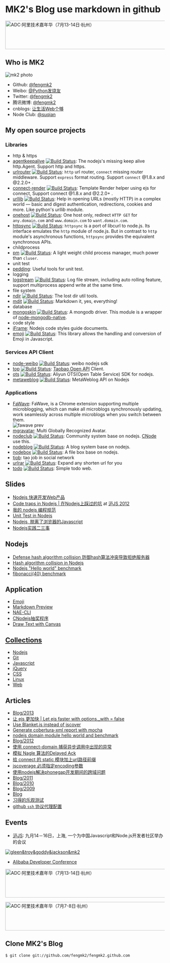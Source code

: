 # MK2's Blog use markdown in github

<a href="http://adc.alibabatech.org/" target="_blank"><img src="http://img04.taobaocdn.com/tps/i4/T1d7iVXvRfXXciXB3I-728-90.png" width="728" height="90" alt="ADC·阿里技术嘉年华（7月13-14日·杭州）" /></a>

## Who is MK2

![mk2 photo](https://secure.gravatar.com/avatar/95b9d41231617a05ced5604d242c9670?s=200)

* Github: [@fengmk2](https://github.com/fengmk2)
* Weibo: [@Python发烧友](http://weibo.com/imk2)
* Twitter: [@fengmk2](http://twitter.com/fengmk2)
* 腾讯微博: [@fengmk2](http://t.qq.com/fengmk2)
* cnblogs: [让生活Web个够](http://fengmk2.cnblogs.com/)
* Node Club: [@suqian](http://cnodejs.org/user/suqian)

## My open source projects

### Libraries

* http & https
 * [agentkeepalive](https://github.com/TBEDP/agentkeepalive) [![Build Status](https://secure.travis-ci.org/TBEDP/agentkeepalive.png)](http://travis-ci.org/TBEDP/agentkeepalive): The nodejs's missing keep alive http.Agent. Support http and https.
 * [urlrouter](https://github.com/fengmk2/urlrouter) [![Build Status](https://secure.travis-ci.org/fengmk2/urlrouter.png)](http://travis-ci.org/fengmk2/urlrouter): `http` url router, `connect` missing router middleware. Support `express` format routing. Support `connect` @1.8.x and @2.2.0+ .
 * [connect-render](https://github.com/fengmk2/connect-render) [![Build Status](https://secure.travis-ci.org/fengmk2/connect-render.png)](http://travis-ci.org/fengmk2/connect-render): Template Render helper using ejs for connect, Support connect @1.8.x and @2.2.0+ .
 * [urllib](https://github.com/TBEDP/urllib) [![Build Status](https://secure.travis-ci.org/TBEDP/urllib.png)](http://travis-ci.org/TBEDP/urllib): Help in opening URLs (mostly HTTP) in a complex world — basic and digest authentication, redirections, cookies and more. Like python's _urllib_ module.
 * [onehost](https://github.com/fengmk2/onehost) [![Build Status](https://secure.travis-ci.org/fengmk2/onehost.png)](http://travis-ci.org/fengmk2/onehost): One host only, redirect `HTTP GET` for `any.domain.com` and `www.domain.com` to `want.domain.com`.
 * [httpsync](https://github.com/fengmk2/node-curl) [![Build Status](https://secure.travis-ci.org/fengmk2/node-curl.png)](http://travis-ci.org/fengmk2/node-curl): `httpsync` is a port of libcurl to node.js. Its interface emulates the `http` module of node.js. But in contrast to `http` module's asynchronous functions, `httpsync` provides the equivalent synchronous APIs.
* childprocess
 * [pm](https://github.com/aleafs/pm) [![Build Status](https://secure.travis-ci.org/aleafs/pm.png)](http://travis-ci.org/aleafs/pm): A light weight child process manager, much power than `cluser`.
* unit test
 * [pedding](https://github.com/fengmk2/pedding): Useful tools for unit test.
* logging
 * [logstream](https://github.com/fengmk2/logstream) [![Build Status](https://secure.travis-ci.org/fengmk2/logstream.png)](http://travis-ci.org/fengmk2/logstream): Log file stream, including auto rolling feature, support multiprocess append write at the same time.
* file system
 * [ndir](https://github.com/fengmk2/ndir) [![Build Status](https://secure.travis-ci.org/fengmk2/ndir.png?branch=master)](http://travis-ci.org/fengmk2/ndir): The lost dir util tools. 
 * [mdit](https://github.com/fengmk2/mdit) [![Build Status](https://secure.travis-ci.org/fengmk2/mdit.png?branch=master)](http://travis-ci.org/fengmk2/mdit): Markdown it, yes, everything!
* database
 * [mongoskin](https://github.com/kissjs/node-mongoskin) [![Build Status](https://secure.travis-ci.org/kissjs/node-mongoskin.png?branch=master)](https://secure.travis-ci.org/kissjs/node-mongoskin): A mongodb driver. This module is a wrapper of [node-mongodb-native](http://christkv.github.com/node-mongodb-native/).
* code style
 * [iFrame](https://github.com/windyrobin/iFrame): Nodejs code styles guide documents.
* [emoji](https://github.com/fengmk2/emoji) [![Build Status](https://secure.travis-ci.org/fengmk2/emoji.png)](http://travis-ci.org/fengmk2/emoji): This library allows the handling and conversion of Emoji in Javascript.

### Services API Client

* [node-weibo](https://github.com/fengmk2/node-weibo) [![Build Status](https://secure.travis-ci.org/fengmk2/node-weibo.png?branch=master)](http://travis-ci.org/fengmk2/node-weibo): weibo nodejs sdk
* [top](https://github.com/fengmk2/top) [![Build Status](https://secure.travis-ci.org/fengmk2/top.png)](http://travis-ci.org/fengmk2/top): [Taobao Open API](http://open.taobao.com/) Client.
* [ots](https://github.com/fengmk2/ots) [![Build Status](https://secure.travis-ci.org/fengmk2/ots.png)](http://travis-ci.org/fengmk2/ots): Aliyun OTS(Open Table Service) SDK for nodejs.
* [metaweblog](https://github.com/fengmk2/metaweblog) [![Build Status](https://secure.travis-ci.org/fengmk2/metaweblog.png?branch=master)](http://travis-ci.org/fengmk2/metaweblog): MetaWeblog API on Nodejs

### Applications

* [FaWave](https://chrome.google.com/webstore/detail/aicelmgbddfgmpieedjiggifabdpcnln): FaWave, is a Chrome extension supporting multiple microblogging, which can make all microblogs synchronously updating, work seamlessly across multiple microblogs when you switch between them.
<br/>![fawave prev](http://ww2.sinaimg.cn/large/6cfc7910jw1dp88kwaao5j.jpg)
* [mgravatar](https://github.com/fengmk2/mgravatar): Multi Globally Recognized Avatar.
* [nodeclub](https://github.com/cnodejs/nodeclub) [![Build Status](https://secure.travis-ci.org/cnodejs/nodeclub.png)](http://travis-ci.org/cnodejs/nodeclub): Community system base on nodejs. [CNode](http://cnodejs.org) use this.
* [nodeblog](https://github.com/fengmk2/nodeblog) [![Build Status](https://secure.travis-ci.org/fengmk2/nodeblog.png)](http://travis-ci.org/fengmk2/nodeblog): A blog system base on nodejs. 
* [nodebox](https://github.com/fengmk2/nodebox) [![Build Status](https://secure.travis-ci.org/fengmk2/nodebox.png)](http://travis-ci.org/fengmk2/nodebox): A file box base on nodejs.
* [tjob](https://github.com/TBEDP/tjob): tao job in social network
* [urlrar](https://github.com/fengmk2/urlrar) [![Build Status](https://secure.travis-ci.org/fengmk2/urlrar.png)](http://travis-ci.org/fengmk2/urlrar): Expand any shorten url for you
* [todo](https://github.com/fengmk2/todo) [![Build Status](https://secure.travis-ci.org/fengmk2/todo.png)](http://travis-ci.org/fengmk2/todo): Simple todo web.

## Slides

* [Nodejs 快速开发Web产品](./ppt/nodejs-web-dev.html)
* [Code traps in Nodejs | 在Nodejs上踩过的坑](./ppt/hujs.html) at [沪JS 2012](http://www.hujs.org/)
* [我的 nodejs 编程规范](./ppt/nodejs_programming_style.html)
* [Unit Test in Nodejs](/ppt/unittest-and-bdd-in-nodejs-with-mocha.html)
* [Nodejs, 脱离了浏览器的Javascript](/ppt/qcon2011/index.html)
* [Nodejs实践二三事](/ppt/those-things-using-nodejs/index.html)

## Nodejs

* [Defense hash algorithm collision 防御hash算法冲突导致拒绝服务器](/blog/2011/defense-hash-algorithm-collision-dos.html)
* [Hash algorithm collision in Nodejs](/blog/2011/hac-in-nodejs-results.html)
* [Nodejs "Hello world" benchmark](/blog/helloworld-benchmark.html)
* [fibonacci(40) benchmark](/blog/2011/fibonacci/nodejs-python-php-ruby-lua.html)

## Application

* [Emoji](./emoji/)
* [Markdown Preview](./browser.html)
* [NAE-CLI](http://club.cnodejs.org/topic/4f387648301a48d50e003d4c)
* [CNodejs抽奖程序](/lottery/index.html)
* [Draw Text with Canvas](/blog/2011/canvas-text.html)

## [Collections](./collections)

* [Nodejs](./collections/nodejs.html)
* [Git](./collections/git.html)
* [Javascript](/collections/javascript.html)
* [jQuery](/collections/jquery.html)
* [CSS](/collections/css.html)
* [Linux](/collections/linux.html)
* [Web](/collections/web.html)

## Articles

* [Blog/2013](./blog/2013)
 * [让 ejs 更加快 | Let ejs faster with options._with = false](./benchmark/ejs/with_false_better_than_true.html)
 * [Use Blanket.js instead of jscover](./blog/2013/05/blanketjs-jscoverage.html)
 * [Generate cobertura-xml report with mocha](./blog/2013/02/cobertura-xml-with-mocha.html) 
 * [nodejs domain module hello world and benchmark](./blog/2013/03/domain-helloworld-benchmark.html)
* [Blog/2012](./blog/2012)
 * [使用 connect-domain 捕获异步调用中出现的异常](./blog/2012/12/domain_module.html)
 * [模拟 Nagle 算法的Delayed Ack](./benchmark/nagle-algorithm-delayed-ack-mock.html)
 * [给 connect 的 static 模块加上url路径前缀](./blog/2012/06/use-pre-for-connect-static-middleware.html)
 * [jscoverage 必须指定encoding参数](./blog/2012/06/jscoverage-must-set-encoding.html)
 * [使用nodejs解决phonegap开发期间的跨域问题](./blog/2012/05/phonegap-dev-env-cross-domain-with-nodejs.html)
* [Blog/2011](./blog/2011)
* [Blog/2010](./blog/2010)
* [Blog/2009](./blog/2009)
* [Blog](./blog/)
* [习得的乐观测试](./Learned-Optimism-Test.htm)
* [github `ssh` 协议代理配置](./github-proxy.html)

## Events

* [沪JS](http://www.hujs.org/): 九月14－16日，上海, 一个为中国Javascript和Node.js开发者社区举办的会议

[![gleen&troy&goddy&jackson&mk2](http://ww3.sinaimg.cn/bmiddle/6cfc7910jw1dx6wgxck38j.jpg)](http://ww3.sinaimg.cn/large/6cfc7910jw1dx6wgxck38j.jpg)

* [Alibaba Developer Conference]

<a href="http://adc.alibabatech.org/" target="_blank"><img src="http://img04.taobaocdn.com/tps/i4/T1d7iVXvRfXXciXB3I-728-90.png" width="728" height="90" alt="ADC·阿里技术嘉年华（7月13-14日·杭州）" /></a>

<a href="http://adc.taobao.com/" target="_blank"><img src="http://adc.taobao.com/bundles/devcarnival/images/d2_728x90.jpg" width="728" height="90" alt="ADC·阿里技术嘉年华（7月7-8日·杭州）" /></a>

[Alibaba Developer Conference]: http://adc.taobao.com/

## Clone MK2's Blog

```
$ git clone git://github.com/fengmk2/fengmk2.github.com
```
